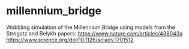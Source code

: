 # millennium_bridge
Wobbling simulation of the Millennium Bridge using models from the Strogatz and Belykh papers:
https://www.nature.com/articles/438043a
https://www.science.org/doi/10.1126/sciadv.1701512
